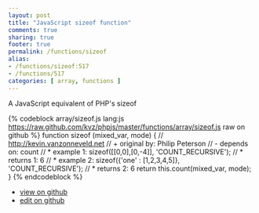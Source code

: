 ```yaml
---
layout: post
title: "JavaScript sizeof function"
comments: true
sharing: true
footer: true
permalink: /functions/sizeof
alias:
- /functions/sizeof:517
- /functions/517
categories: [ array, functions ]
---
```

A JavaScript equivalent of PHP's sizeof
<!-- more -->
{% codeblock array/sizeof.js lang:js https://raw.github.com/kvz/phpjs/master/functions/array/sizeof.js raw on github %}
function sizeof (mixed_var, mode) {
    // http://kevin.vanzonneveld.net
    // +   original by: Philip Peterson
    // -    depends on: count
    // *     example 1: sizeof([[0,0],[0,-4]], 'COUNT_RECURSIVE');
    // *     returns 1: 6
    // *     example 2: sizeof({'one' : [1,2,3,4,5]}, 'COUNT_RECURSIVE');
    // *     returns 2: 6
    return this.count(mixed_var, mode);
}
{% endcodeblock %}
<ul>
 <li><a href="https://github.com/kvz/phpjs/blob/master/functions/array/sizeof.js">view on github</a></li>
 <li><a href="https://github.com/kvz/phpjs/edit/master/functions/array/sizeof.js">edit on github</a></li>
</ul>
